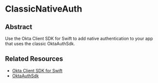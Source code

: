 # ClassicNativeAuth

## Abstract

Use the Okta Client SDK for Swift to add native authentication to your app that uses the classic OktaAuthSdk.

## Related Resources

- [Okta Client SDK for Swift](https://github.com/okta/okta-mobile-swift)
- [OktaAuthSdk](https://github.com/okta/okta-auth-swift)
